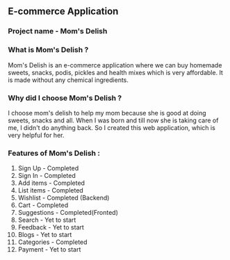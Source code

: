 ## E-commerce Application

### Project name - Mom's Delish

### What is Mom's Delish ?
   <p> Mom's Delish is an e-commerce application where we can buy homemade sweets, snacks, podis, pickles and health mixes which is very affordable. It is made without any chemical ingredients. </p>
   
### Why did I choose Mom's Delish ?
   <p>  I choose mom's delish to help my mom because she is good at doing sweets, snacks and all. When I was born and till now she is taking care of me, I didn't do anything back. So I created this web application, which is very helpful for her.</p>
  
### Features of Mom's Delish :

  1. Sign Up      -        Completed 
  2. Sign In      -        Completed
  3. Add items    -        Completed
  4. List items   -        Completed
  5. Wishlist     -        Completed (Backend)
  6. Cart         -        Completed
  7. Suggestions  -        Completed(Fronted)
  8. Search       -        Yet to start
  9. Feedback     -        Yet to start
  10. Blogs       -        Yet to start
  11. Categories  -        Completed
  12. Payment     -        Yet to start
     
